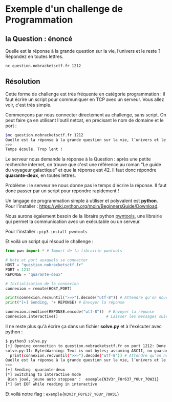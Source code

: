 # Exemple d'un challenge de Programmation

## la Question : énoncé 
Quelle est la réponse à la grande question sur la vie, l’univers et le reste ? Répondez en toutes lettres.

`nc question.nobracketsctf.fr 1212`
## Résolution

Cette forme de challenge est très fréquente en catégorie programmation : il faut écrire un script pour communiquer en TCP avec un serveur.
Vous allez voir, c'est très simple.

Commençons par nous connecter directement au challenge, sans script. On peut faire ça en utilisant l'outil netcat, en précisant le nom de domaine et le port : 

```bash
$nc question.nobracketsctf.fr 1212
Quelle est la réponse à la grande question sur la vie, l’univers et le reste ? Répondez en toutes lettres.
>>> 
Temps écoulé. Trop lent !
```

Le serveur nous demande la réponse à la Question : après une petite recherche internet, on trouve que c'est une référence au roman "Le guide du voyageur galactique" et que la réponse est 42. Il faut donc répondre **quarante-deux**, en toutes lettres.

Problème : le serveur ne nous donne pas le temps d'écrire la réponse. Il faut donc passer par un script pour répondre rapidement ! 

Un langage de programmation simple à utiliser et polyvalent est **python**.
Pour l'installer : https://wiki.python.org/moin/BeginnersGuide/Download.

Nous aurons également besoin de la libraire python [pwntools](https://docs.pwntools.com/en/stable/), une librairie qui permet la communication avec un exécutable ou un serveur.

Pour l'installer : `pip3 install pwntools`

Et voilà un script qui résoud le challenge :
```python
from pwn import * # Import de la librairie pwntools

# hote et port auxquels se connecter
HOST = "question.nobracketsctf.fr"
PORT = 1212
REPONSE = "quarante-deux"

# Initialisation de la connexion
connexion = remote(HOST,PORT)

print(connexion.recvuntil(">>>").decode("utf-8")) # Attendre qu'on nous demande d'envoyer la réponse
print("[+] Sending, "+ REPONSE) # Envoyer la réponse

connexion.sendline(REPONSE.encode("utf-8"))  # Envoyer la réponse
connexion.interactive()                     # Laisser les messages suivant dérouler sans rien faire
```

Il ne reste plus qu'à écrire ça dans un fichier **solve.py** et à l'exécuter avec python : 

```bash
$ python3 solve.py 
[+] Opening connection to question.nobracketsctf.fr on port 1212: Done
solve.py:11: BytesWarning: Text is not bytes; assuming ASCII, no guarantees. See https://docs.pwntools.com/#bytes
  print(connexion.recvuntil(">>>").decode("utf-8")) # Attendre qu'on nous demande d'envoyer la réponse
Quelle est la réponse à la grande question sur la vie, l’univers et le reste ? Répondez en toutes lettres.
>>>
[+] Sending  quarante-deux
[*] Switching to interactive mode
 Bien joué, jeune auto stoppeur :  exemple{N3V3r_F0r637_Y0Ur_70W31}
[*] Got EOF while reading in interactive
```

Et voilà notre flag : `exemple{N3V3r_F0r637_Y0Ur_70W31}`